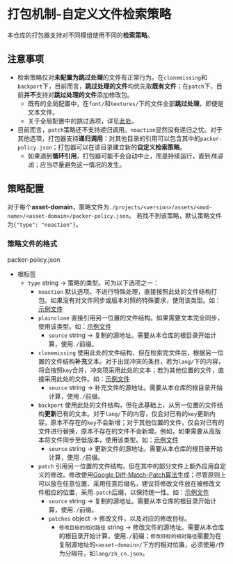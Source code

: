 # 打包机制-自定义文件检索策略

本仓库的打包器支持对不同模组使用不同的**检索策略**。
## 注意事项
- 检索策略仅对**未配置为跳过处理**的文件有正常行为。在`clonemissing`和`backport`下，目前而言，**跳过处理的文件**均优先取**既有文件**；在`patch`下，目前**并不**支持对**跳过处理的文件**添加修改包。
  - 既有的全局配置中，在`font/`和`textures/`下的文件全部**跳过处理**，即便是文本文件。
  - 关于全局配置中的跳过选项，详见[此处](./CONTRIBUTING.md#configpackerjson)。
- 目前而言，`patch`策略还不支持递归调用。`noaction`显然没有递归之忧。对于其他选项，打包器支持**递归调用**：对其他目录的引用可以包含其中的`packer-policy.json`；打包器可以在该目录建立新的**自定义检索策略**。
  - 如果遇到**循环引用**，打包器可能不会自动中止，而是持续运行，直到*栈溢出*；应当尽量避免这一情况的发生。

## 策略配置

对于每个**asset-domain**，策略文件为`./projects/<version>/assets/<mod-name>/<asset-domain>/packer-policy.json`。
若找不到该策略，默认策略文件为`{"type": "noaction"}`。

### 策略文件的格式

packer-policy.json
- 根标签
  - `type` string -> 策略的类型。可为以下选项之一：
    - `noaction` 默认选项。不进行特殊处理，直接按照此处的文件结构打包。如果没有对文件同步或版本对照的特殊要求，使用该类型。如：[示例文件](./projects/1.19/assets/0-example-nop/nop/packer-policy.json)
    - `plainclone` 直接引用另一位置的文件结构。如果需要文本完全同步，使用该类型。如：[示例文件](./projects/1.19/assets/0-example-simple-clone/clone/packer-policy.json)
      - `source` string -> 复制的源地址。需要从本仓库的根目录开始计算，使用`./`前缀。
    - `clonemissing` 使用此处的文件结构，但在检索完文件后，根据另一位置的文件结构**补充**文本。对于出现冲突的条目，若为`lang/`下的内容，将会按照`key`合并，冲突项采用此处的文本；若为其他位置的文件，直接采用此处的文件。如：[示例文件](./projects/1.19/assets/0-example-mixed-clone/mixed-clone/packer-policy.json)
      - `source` string -> 补充文件的源地址。需要从本仓库的根目录开始计算，使用`./`前缀。
    - `backport` 使用此处的文件结构，但在此基础上，从另一位置的文件结构**更新**已有的文本。对于`lang/`下的内容，仅会对已有的`key`更新内容，原本不存在的`key`不会新增；对于其他位置的文件，仅会对已有的文件进行替换，原本不存在的文件不会新增。例如，如果需要从高版本将文件同步至低版本，使用该类型。如：[示例文件](./projects/1.19/assets/0-example-port/port/packer-policy.json)
      - `source` string -> 更新文件的源地址。需要从本仓库的根目录开始计算，使用`./`前缀。
    - `patch` 引用另一位置的文件结构，但在其中的部分文件上额外应用自定义的修改。修改使用[Google Diff-Match-Patch算法](https://github.com/google/diff-match-patch)生成；尽管原则上可以放在任意位置、采用任意后缀名，建议将修改文件放在被修改文件相应的位置，采用`.patch`后缀，以保持统一性。如：[示例文件](./projects/1.19/assets/0-example-patch/patch/packer-policy.json)
      - `source` string -> 复制的源地址。需要从本仓库的根目录开始计算，使用`./`前缀。
      - `patches` object -> 修改文件，以及对应的修改目标。
        - `修改目标的相对路径` string -> 修改文件的源地址。需要从本仓库的根目录开始计算，使用`./`前缀；`修改目标的相对路径`需要为在复制源地址的`<asset-domain>/`下方的相对位置，必须使用`/`作为分隔符，如`lang/zh_cn.json`。
